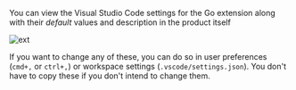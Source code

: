 You can view the Visual Studio Code settings for the Go extension along with their *default* values and description in the product itself

![ext](https://user-images.githubusercontent.com/16890566/30246497-9d6cc588-95b0-11e7-87dd-4bd1b18b139f.gif)

If you want to change any of these, you can do so in user preferences (`cmd+,` or `ctrl+,`) or workspace settings (`.vscode/settings.json`). You don't have to copy these if you don't intend to change them.
